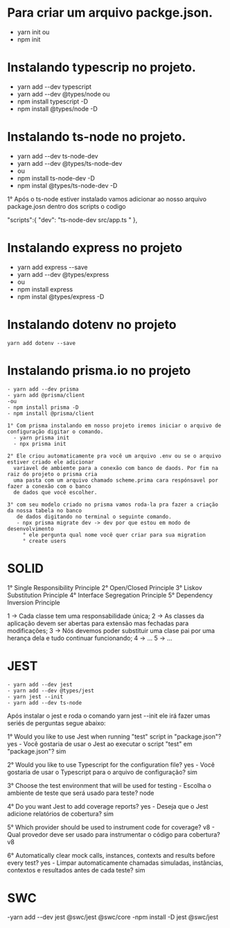 # Para criar um arquivo packge.json.
- yarn init
 ou
- npm init

# Instalando typescrip no projeto.
  - yarn add --dev typescript 
  - yarn add --dev @types/node
  ou
  - npm install typescript -D
  - npm install @types/node -D


# Instalando ts-node no projeto.
 - yarn add --dev ts-node-dev
 - yarn add --dev @types/ts-node-dev
 - ou
 - npm install ts-node-dev -D
 - npm instal @types/ts-node-dev -D

  1° Após o ts-node estiver instalado vamos adicionar ao nosso arquivo package.josn dentro dos scripts o codigo
  
  "scripts":{
    "dev": "ts-node-dev src/app.ts "
  },


  # Instalando express no projeto
   - yarn add express --save
   - yarn add --dev @types/express
   - ou
   - npm install express
   - npm instal @types/express -D

  # Instalando dotenv no projeto
    yarn add dotenv --save


  # Instalando prisma.io no projeto
    - yarn add --dev prisma
    - yarn add @prisma/client
    -ou
    - npm install prisma -D
    - npm install @prisma/client
  
    1° Com prisma instalando em nosso projeto iremos iniciar o arquivo de configuração digitar o comando.
      - yarn prisma init
      - npx prisma init
  
    2° Ele criou automaticamente pra você um arquivo .env ou se o arquivo estiver criado ele adicionar 
      variavel de ambiemte para a conexão com banco de daods. Por fim na raiz do projeto o prisma cria 
      uma pasta com um arquivo chamado scheme.prima cara respónsavel por fazer a conexão com o banco 
      de dados que você escolher.
    
    3° com seu modelo criado no prisma vamos roda-la pra fazer a criação da nossa tabela no banco
       de dados digitando no terminal o seguinte comando.
       - npx prisma migrate dev -> dev por que estou em modo de desenvolvimento
         ° ele pergunta qual nome você quer criar para sua migration
         ° create users

  # SOLID
  1°  Single Responsibility Principle
  2°  Open/Closed Principle
  3°  Liskov Substitution Principle
  4°  Interface Segregation Principle
  5°  Dependency Inversion Principle


  1 -> Cada classe tem uma responsabilidade única;
  2 -> As classes da aplicação devem ser abertas para extensão mas fechadas para modificações;
  3 -> Nós devemos poder substituir uma clase pai por uma herança dela e tudo continuar funcionando;
  4 -> ...
  5 -> ...


  # JEST 
    - yarn add --dev jest
    - yarn add --dev @types/jest
    - yarn jest --init
    - yarn add --dev ts-node

  Após instalar o jest e roda o comando yarn jest --init ele irá fazer umas seriés de perguntas segue abaixo:

  1° Would you like to use Jest when running "test" script in "package.json"? yes
    - Você gostaria de usar o Jest ao executar o script "test" em "package.json"? sim
  
  2°  Would you like to use Typescript for the configuration file? yes
    - Você gostaria de usar o Typescript para o arquivo de configuração? sim
  
  3°  Choose the test environment that will be used for testing
    - Escolha o ambiente de teste que será usado para teste? node 

  4° Do you want Jest to add coverage reports? yes
    - Deseja que o Jest adicione relatórios de cobertura? sim
  
  5°  Which provider should be used to instrument code for coverage? v8
    - Qual provedor deve ser usado para instrumentar o código para cobertura? v8

  6° Automatically clear mock calls, instances, contexts and results before every test? yes
    - Limpar automaticamente chamadas simuladas, instâncias, contextos e resultados antes de cada teste? sim
  
# SWC
  -yarn add --dev jest @swc/jest @swc/core
  -npm install -D jest @swc/jest